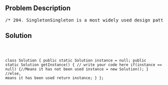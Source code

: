 <!--
<style>
  body { font-family: Arial, sans-serif; }
  .container { max-width: 700px; margin: 0 auto; padding: 10px; }
  .comment-block { background-color: #f9f9f9; padding: 10px; border-left: 5px solid #ccc; overflow-wrap: break-word; white-space: pre-wrap; }
  .code-block { background-color: #f4f4f4; padding: 10px; border: 1px solid #ddd; overflow-wrap: break-word; white-space: pre-wrap; }
</style>
-->

<div class='container'>
<h2>Problem Description</h2>
<div class='comment-block'>
<pre>
/* 204. SingletonSingleton is a most widely used design pattern.If a class has and only has one instance at every moment,we call this design as singleton. For example, for class Mouse (not a animal mouse),we should design it in singleton.You job is to implement a getInstance method for given class, return the same instance of thisclass every time you call this method.ExampleIn Java:A a = A.getInstance();A b = A.getInstance();a should equal to b.ChallengeIf we call getInstance concurrently, can you make sure your code could run correctly?*/    /**     * @return: The same instance of this class every time     */</pre>
</div>

<h2>Solution</h2>
<div class='code-block'>
<pre><code class='language-java'>

class Solution {
    public static Solution instance = null;
    public static Solution getInstance() {
        // write your code here
        if(instance == null) {//Means it has not been used
            instance = new Solution();
        }
        //else, means it has been used
        return instance;
    }
};</code></pre>
</div>
</div>
